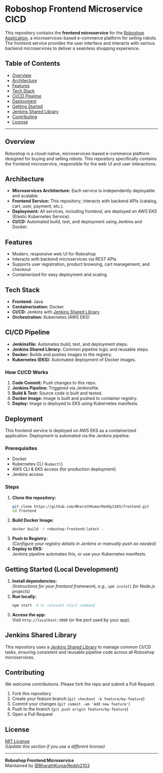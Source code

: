 # Roboshop Frontend Microservice CICD

This repository contains the **frontend microservice** for the [Roboshop Application](https://github.com/BharathKumarReddy2103), a microservices-based e-commerce platform for selling robots. The frontend service provides the user interface and interacts with various backend microservices to deliver a seamless shopping experience.

## Table of Contents

- [Overview](#overview)
- [Architecture](#architecture)
- [Features](#features)
- [Tech Stack](#tech-stack)
- [CI/CD Pipeline](#cicd-pipeline)
- [Deployment](#deployment)
- [Getting Started](#getting-started)
- [Jenkins Shared Library](#jenkins-shared-library)
- [Contributing](#contributing)
- [License](#license)

---

## Overview

Roboshop is a cloud-native, microservices-based e-commerce platform designed for buying and selling robots. This repository specifically contains the frontend microservice, responsible for the web UI and user interactions.

## Architecture

- **Microservices Architecture:** Each service is independently deployable and scalable.
- **Frontend Service:** This repository; interacts with backend APIs (catalog, cart, user, payment, etc.).
- **Deployment:** All services, including frontend, are deployed on AWS EKS (Elastic Kubernetes Service).
- **CI/CD:** Automated build, test, and deployment using Jenkins and Docker.

## Features

- Modern, responsive web UI for Roboshop
- Interacts with backend microservices via REST APIs
- Supports user registration, product browsing, cart management, and checkout
- Containerized for easy deployment and scaling

## Tech Stack

- **Frontend:** Java
- **Containerization:** Docker
- **CI/CD:** Jenkins with [Jenkins Shared Library](https://github.com/BharathKumarReddy2103/jenkins-shared-library)
- **Orchestration:** Kubernetes (AWS EKS)

## CI/CD Pipeline

- **Jenkinsfile:** Automates build, test, and deployment steps.
- **Jenkins Shared Library:** Common pipeline logic and reusable steps.
- **Docker:** Builds and pushes images to the registry.
- **Kubernetes (EKS):** Automated deployment of Docker images.

### How CI/CD Works

1. **Code Commit:** Push changes to this repo.
2. **Jenkins Pipeline:** Triggered via Jenkinsfile.
3. **Build & Test:** Source code is built and tested.
4. **Docker Image:** Image is built and pushed to container registry.
5. **Deploy:** Image is deployed to EKS using Kubernetes manifests.

## Deployment

This frontend service is deployed on AWS EKS as a containerized application. Deployment is automated via the Jenkins pipeline.

### Prerequisites

- Docker
- Kubernetes CLI (`kubectl`)
- AWS CLI & EKS access (for production deployment)
- Jenkins access

### Steps

1. **Clone the repository:**
   ```bash
   git clone https://github.com/BharathKumarReddy2103/frontend.git
   cd frontend
   ```
2. **Build Docker Image:**
   ```bash
   docker build -t roboshop-frontend:latest .
   ```
3. **Push to Registry:**  
   *(Configure your registry details in Jenkins or manually push as needed)*
4. **Deploy to EKS:**  
   Jenkins pipeline automates this, or use your Kubernetes manifests.

## Getting Started (Local Development)

1. **Install dependencies:**  
   *(Instructions for your frontend framework, e.g., `npm install` for Node.js projects)*
2. **Run locally:**  
   ```bash
   npm start  # or relevant start command
   ```
3. **Access the app:**  
   Visit `http://localhost:3000` (or the port used by your app).

## Jenkins Shared Library

This repository uses a [Jenkins Shared Library](https://github.com/BharathKumarReddy2103/jenkins-shared-library) to manage common CI/CD tasks, ensuring consistent and reusable pipeline code across all Roboshop microservices.

## Contributing

We welcome contributions. Please fork the repo and submit a Pull Request.

1. Fork this repository
2. Create your feature branch (`git checkout -b feature/my-feature`)
3. Commit your changes (`git commit -am 'Add new feature'`)
4. Push to the branch (`git push origin feature/my-feature`)
5. Open a Pull Request

## License

[MIT License](LICENSE)  
*(Update this section if you use a different license)*

---

**Roboshop Frontend Microservice**  
Maintained by [@BharathKumarReddy2103](https://github.com/BharathKumarReddy2103)
